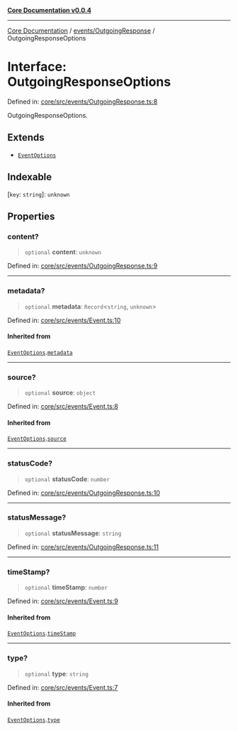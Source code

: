 [**Core Documentation v0.0.4**](../../../README.md)

***

[Core Documentation](../../../modules.md) / [events/OutgoingResponse](../README.md) / OutgoingResponseOptions

# Interface: OutgoingResponseOptions

Defined in: [core/src/events/OutgoingResponse.ts:8](https://github.com/stonemjs/core/blob/8c14a336c794eb98d8513b950cb1c2786962eaaf/src/events/OutgoingResponse.ts#L8)

OutgoingResponseOptions.

## Extends

- [`EventOptions`](../../Event/interfaces/EventOptions.md)

## Indexable

\[`key`: `string`\]: `unknown`

## Properties

### content?

> `optional` **content**: `unknown`

Defined in: [core/src/events/OutgoingResponse.ts:9](https://github.com/stonemjs/core/blob/8c14a336c794eb98d8513b950cb1c2786962eaaf/src/events/OutgoingResponse.ts#L9)

***

### metadata?

> `optional` **metadata**: `Record`\<`string`, `unknown`\>

Defined in: [core/src/events/Event.ts:10](https://github.com/stonemjs/core/blob/8c14a336c794eb98d8513b950cb1c2786962eaaf/src/events/Event.ts#L10)

#### Inherited from

[`EventOptions`](../../Event/interfaces/EventOptions.md).[`metadata`](../../Event/interfaces/EventOptions.md#metadata)

***

### source?

> `optional` **source**: `object`

Defined in: [core/src/events/Event.ts:8](https://github.com/stonemjs/core/blob/8c14a336c794eb98d8513b950cb1c2786962eaaf/src/events/Event.ts#L8)

#### Inherited from

[`EventOptions`](../../Event/interfaces/EventOptions.md).[`source`](../../Event/interfaces/EventOptions.md#source)

***

### statusCode?

> `optional` **statusCode**: `number`

Defined in: [core/src/events/OutgoingResponse.ts:10](https://github.com/stonemjs/core/blob/8c14a336c794eb98d8513b950cb1c2786962eaaf/src/events/OutgoingResponse.ts#L10)

***

### statusMessage?

> `optional` **statusMessage**: `string`

Defined in: [core/src/events/OutgoingResponse.ts:11](https://github.com/stonemjs/core/blob/8c14a336c794eb98d8513b950cb1c2786962eaaf/src/events/OutgoingResponse.ts#L11)

***

### timeStamp?

> `optional` **timeStamp**: `number`

Defined in: [core/src/events/Event.ts:9](https://github.com/stonemjs/core/blob/8c14a336c794eb98d8513b950cb1c2786962eaaf/src/events/Event.ts#L9)

#### Inherited from

[`EventOptions`](../../Event/interfaces/EventOptions.md).[`timeStamp`](../../Event/interfaces/EventOptions.md#timestamp)

***

### type?

> `optional` **type**: `string`

Defined in: [core/src/events/Event.ts:7](https://github.com/stonemjs/core/blob/8c14a336c794eb98d8513b950cb1c2786962eaaf/src/events/Event.ts#L7)

#### Inherited from

[`EventOptions`](../../Event/interfaces/EventOptions.md).[`type`](../../Event/interfaces/EventOptions.md#type)
